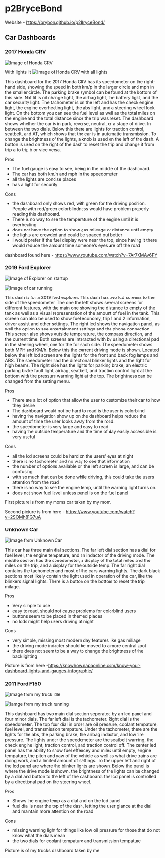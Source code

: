 # p2BryceBond
Website - https://brybon.github.io/p2BryceBond/

## Car Dashboards

### 2017 Honda CRV
![Image of Honda CRV](https://raw.githubusercontent.com/BryBon/p2BryceBond/main/Car%20.png)

With lights lit
![Image of Honda CRV with all lights](https://raw.githubusercontent.com/BryBon/p2BryceBond/main/Car%20pt2.png)

This dashboard for the 2017 Honda CRV has its speedometer on the right-hand side, showing the speed in both km/p in the larger circle and mph in the smaller circle. The parking brake symbol can be found at the bottom of this side. Not lit is oil change light, the airbag light, the battery light, and the car security light. The tachometer is on the left and has the check engine light, the engine overheating light, the abs light, and a steering wheel lock light. On the bottom you can see the fuel level as well as the total miles on the engine and the total distance since the trip was reset. The dashboard shows whether the car is in park, reverse, neutral, or a stage of drive. In between the two dials. Below this there are lights for traction control, seatbelt, and AT, which shows that the car is in automatic transmission. To change the brightness of the lights, a knob is used on the left of the dash. A button is used on the right of the dash to reset the trip and change it from trip a to trip b or vice versa.

Pros
- The fuel gauge is easy to see, being in the middle of the dashboard.
- The car has both km/h and mph in the speedometer
- all the lights are concise places
- has a light for security

Cons
- the dashboard only shows red, with green for the driving position. People with red/green colorblindness would have problem properly reading this dashboard.
- There is no way to see the temperature of the engine until it is overheating
- does not have the option to show gas mileage or distance until empty
- the lights are crowded and could be spaced out better
- I would prefer if the fuel display were near the top, since having it there would reduce the amount time someone’s eyes are off the road

dashboard found here - https://www.youtube.com/watch?v=7Ar7KMAv6FY


### 2019 Ford Explorer
![Image of Explorer on startup](https://raw.githubusercontent.com/BryBon/p2BryceBond/main/Ford%20Explorer.png)

![Image of car running](https://raw.githubusercontent.com/BryBon/p2BryceBond/main/Explorer%20running.png)

This dash is for a 2019 ford explorer. This dash has two lcd screens to the side of the speedometer. The one the left shows several screens for different features, with the main one showing the distance to empty of the tank as well as a visual representation of the amount of fuel in the tank. This screen can also be used to show fuel economy, trip 1 and 2 information, driver assist and other settings. The right lcd shows the navigation panel, as well the option to see entertainment settings and the phone connection. This screen also shows outside temperature, the compass direction, and the current time. Both screens are interacted with by using a directional pad in the steering wheel, one for the for each side. The speedometer shows both MPH and KM/h. Below this the current driving mode is shown. Located below the left lcd screen are the lights for the front and back fog lamps and ABS. The speedometer had the directional blinker lights and the light for high beams. The right side has the lights for parking brake, an electric parking brake fault light, airbag, seatbelt, and traction control light at the bottom with tire pressure warning light at the top. The brightness can be changed from the setting menu.

Pros
- There are a lot of option that allow the user to customize their car to how they desire
- The dashboard would not be hard to read is the user is colorblind
- having the navigation show up on the dashboard helps reduce the amount of time the user looks away from the road.
- the speedometer is very large and easy to read
- having the outside temperature and the time of day easily accessible is very useful

Cons
- all the lcd screens could be hard on the users’ eyes at night
- there is no tachometer and no way to see that information
- the number of options available on the left screen is large, and can be confusing
- with so much that can be done while driving, this could take the users attention from the road
- there is no way to see the engine temp, until the warning light turns on.
- does not show fuel level unless panel is on the fuel panel

First picture is from my moms car taken by my mom.

Second picture is from here - https://www.youtube.com/watch?v=2SOMh81G7uA



### Unknown Car

![Image from Unknown Car](https://raw.githubusercontent.com/BryBon/p2BryceBond/main/Unknown%20car.png)

  This car has three main dial sections. The far left dial section has a dial for fuel level, the engine tempature, and an indactor of the driving mode. The middle section has the speedometer, a display of the total miles and the miles on the trip, and a display for the outside temp. The far right dial contains the tachometer and most of the cars warning lights. The dark black sections most likely contain the light used in operation of the car, like the blinkers signal lights. There is a button on the bottom to reset the trip milage.
  
 Pros
 - Very simple to use
 - easy to read, should not cause problems for colorblind users
 - buttons seem to be placed in themed places
 - no lcds might help users driving at night

Cons
- very simple, missing most modern day features like gas miliage
- the driving mode indacter should be moved to a more central spot
- there does not seem to be a way to change the brightness of the backlighting 

Picture is from here -https://knowhow.napaonline.com/know-your-dashboard-lights-and-gauges-infographic/


### 2011 Ford F150

![Image from my truck idle](https://raw.githubusercontent.com/BryBon/p2BryceBond/main/Truck%20Idle.jpg)

![Iamge from my truck running](https://raw.githubusercontent.com/BryBon/p2BryceBond/main/Truck%20Running.jpg)

  This dashboard has two main dial section seperated by an lcd panel and four minor dials. The far left dial is the tachometer. Right dial is the speedometer. The top four dial in order are oil pressure, coolant tempature, fuel level, and transmission tempature. Under the tachometer, there are the lights for the abs, the parking brake, the aribag indactor, and low tire pressure. The lights under the speedometer are the seatbelt warning, the check engine light, traction control, and traction control off. The center led panel has the ability to show fuel effencey and miles until empty, engine tempature, the pitch and yaw of the vehicle as well as what drive trains are doing work, and a limited amount of settings. To the upper left and right of the lcd panel are where the blinker lights are shown. Below the panel is where the  drive mode is shown. the brightness of the lights can be changed by a dial and button to the left of the dashboard. the lcd panel is controlled by a directional pad on the steering wheel.
  
 Pros
 - Shows the engine temp as a dial and on the lcd panel
 - fuel dial is near the top of the dash, letting the user glance at the dial and maintain more attention on the road 

Cons
- missing warning light for things like low oil pressure for those that do not know what the dials mean
- the two dials for coolant tempature and transmission tempature 

Picture is of my trucks dashboard taken by me

###
